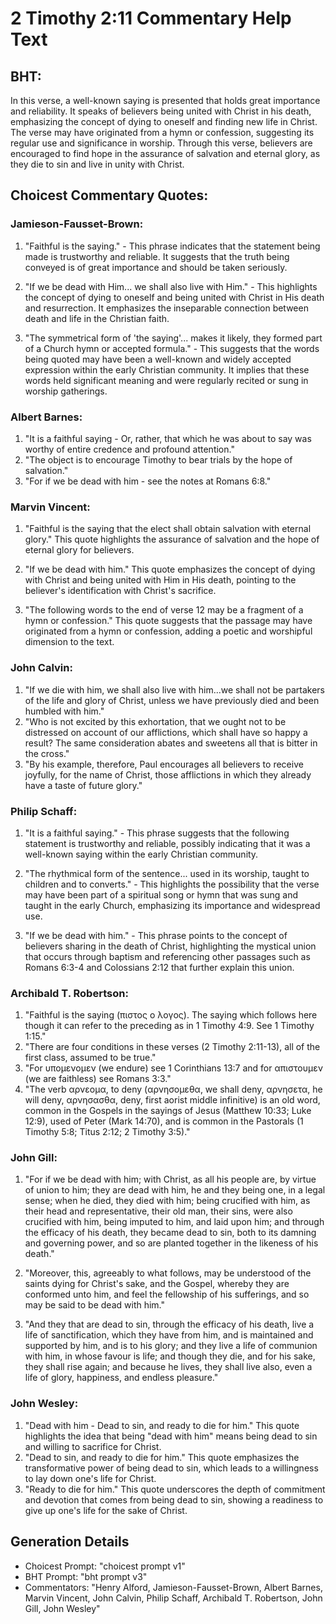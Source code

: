 # 2 Timothy 2:11 Commentary Help Text

## BHT:
In this verse, a well-known saying is presented that holds great importance and reliability. It speaks of believers being united with Christ in his death, emphasizing the concept of dying to oneself and finding new life in Christ. The verse may have originated from a hymn or confession, suggesting its regular use and significance in worship. Through this verse, believers are encouraged to find hope in the assurance of salvation and eternal glory, as they die to sin and live in unity with Christ.

## Choicest Commentary Quotes:
### Jamieson-Fausset-Brown:
1. "Faithful is the saying." - This phrase indicates that the statement being made is trustworthy and reliable. It suggests that the truth being conveyed is of great importance and should be taken seriously.

2. "If we be dead with Him... we shall also live with Him." - This highlights the concept of dying to oneself and being united with Christ in His death and resurrection. It emphasizes the inseparable connection between death and life in the Christian faith.

3. "The symmetrical form of 'the saying'... makes it likely, they formed part of a Church hymn or accepted formula." - This suggests that the words being quoted may have been a well-known and widely accepted expression within the early Christian community. It implies that these words held significant meaning and were regularly recited or sung in worship gatherings.

### Albert Barnes:
1. "It is a faithful saying - Or, rather, that which he was about to say was worthy of entire credence and profound attention."
2. "The object is to encourage Timothy to bear trials by the hope of salvation."
3. "For if we be dead with him - see the notes at Romans 6:8."

### Marvin Vincent:
1. "Faithful is the saying that the elect shall obtain salvation with eternal glory." This quote highlights the assurance of salvation and the hope of eternal glory for believers.

2. "If we be dead with him." This quote emphasizes the concept of dying with Christ and being united with Him in His death, pointing to the believer's identification with Christ's sacrifice.

3. "The following words to the end of verse 12 may be a fragment of a hymn or confession." This quote suggests that the passage may have originated from a hymn or confession, adding a poetic and worshipful dimension to the text.

### John Calvin:
1. "If we die with him, we shall also live with him...we shall not be partakers of the life and glory of Christ, unless we have previously died and been humbled with him." 
2. "Who is not excited by this exhortation, that we ought not to be distressed on account of our afflictions, which shall have so happy a result? The same consideration abates and sweetens all that is bitter in the cross."
3. "By his example, therefore, Paul encourages all believers to receive joyfully, for the name of Christ, those afflictions in which they already have a taste of future glory."

### Philip Schaff:
1. "It is a faithful saying." - This phrase suggests that the following statement is trustworthy and reliable, possibly indicating that it was a well-known saying within the early Christian community.

2. "The rhythmical form of the sentence... used in its worship, taught to children and to converts." - This highlights the possibility that the verse may have been part of a spiritual song or hymn that was sung and taught in the early Church, emphasizing its importance and widespread use.

3. "If we be dead with him." - This phrase points to the concept of believers sharing in the death of Christ, highlighting the mystical union that occurs through baptism and referencing other passages such as Romans 6:3-4 and Colossians 2:12 that further explain this union.

### Archibald T. Robertson:
1. "Faithful is the saying (πιστος ο λογος). The saying which follows here though it can refer to the preceding as in 1 Timothy 4:9. See 1 Timothy 1:15."
2. "There are four conditions in these verses (2 Timothy 2:11-13), all of the first class, assumed to be true."
3. "For υπομενομεν (we endure) see 1 Corinthians 13:7 and for απιστουμεν (we are faithless) see Romans 3:3."
4. "The verb αρνεομα, to deny (αρνησομεθα, we shall deny, αρνησετα, he will deny, αρνησασθα, deny, first aorist middle infinitive) is an old word, common in the Gospels in the sayings of Jesus (Matthew 10:33; Luke 12:9), used of Peter (Mark 14:70), and is common in the Pastorals (1 Timothy 5:8; Titus 2:12; 2 Timothy 3:5)."

### John Gill:
1. "For if we be dead with him; with Christ, as all his people are, by virtue of union to him; they are dead with him, he and they being one, in a legal sense; when he died, they died with him; being crucified with him, as their head and representative, their old man, their sins, were also crucified with him, being imputed to him, and laid upon him; and through the efficacy of his death, they became dead to sin, both to its damning and governing power, and so are planted together in the likeness of his death." 

2. "Moreover, this, agreeably to what follows, may be understood of the saints dying for Christ's sake, and the Gospel, whereby they are conformed unto him, and feel the fellowship of his sufferings, and so may be said to be dead with him."

3. "And they that are dead to sin, through the efficacy of his death, live a life of sanctification, which they have from him, and is maintained and supported by him, and is to his glory; and they live a life of communion with him, in whose favour is life; and though they die, and for his sake, they shall rise again; and because he lives, they shall live also, even a life of glory, happiness, and endless pleasure."

### John Wesley:
1. "Dead with him - Dead to sin, and ready to die for him." This quote highlights the idea that being "dead with him" means being dead to sin and willing to sacrifice for Christ.
2. "Dead to sin, and ready to die for him." This quote emphasizes the transformative power of being dead to sin, which leads to a willingness to lay down one's life for Christ.
3. "Ready to die for him." This quote underscores the depth of commitment and devotion that comes from being dead to sin, showing a readiness to give up one's life for the sake of Christ.


## Generation Details
- Choicest Prompt: "choicest prompt v1"
- BHT Prompt: "bht prompt v3"
- Commentators: "Henry Alford, Jamieson-Fausset-Brown, Albert Barnes, Marvin Vincent, John Calvin, Philip Schaff, Archibald T. Robertson, John Gill, John Wesley"
